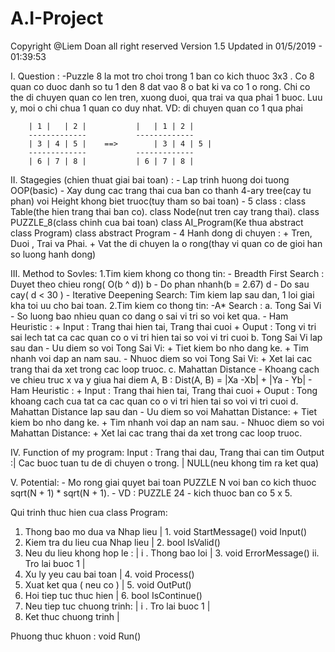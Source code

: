 # A.I-Project

Copyright @Liem Doan all right reserved
Version 1.5
Updated in 01/5/2019 - 01:39:53

		
I. Question :
			-Puzzle 8 la mot tro choi trong 1 ban co kich thuoc 3x3
		. Co 8 quan co duoc danh so tu 1 den 8 dat vao 8 o bat ki va
		co 1 o rong. Chi co the di chuyen quan co len tren, xuong duoi,
		qua trai va qua phai 1 buoc. Luu y, moi o chi chua 1 quan co
		duy nhat.
			VD: di chuyen quan co 1 qua phai 
			
		| 1 |   | 2 |		    |   | 1 | 2 |
		-------------		    -------------
		| 3 | 4 | 5 |    ==>        | 3 | 4 | 5 |
		-------------		    -------------
		| 6 | 7 | 8 |		    | 6 | 7 | 8 |
	
II. Stagegies (chien thuat giai bai toan) :
	- Lap trinh huong doi tuong OOP(basic)
	- Xay dung cac trang thai cua ban co thanh 4-ary tree(cay tu phan)
	voi Height khong biet truoc(tuy tham so bai toan)
	- 5 class : class Table(the hien trang thai ban co).
					    class Node(nut tren cay trang thai).
					    class PUZZLE_8(class chinh cua bai toan)
					    class AI_Program(Ke thua abstract class Program)
					    class abstract Program
	- 4 Hanh dong di chuyen : 
    + Tren, Duoi , Trai va Phai.
		+ Vat the di chuyen la o rong(thay vi quan co de gioi han so luong hanh dong)
	
III. Method to Sovles:
	1.Tim kiem khong co thong tin:
		- Breadth First Search : Duyet theo chieu rong( O(b ^ d))
								 b - Do phan nhanh(b = 2.67)
								 d - Do sau cay( d < 30 )
		- Iterative Deepening Search: Tim kiem lap sau dan, 1 loi
		giai kha toi uu cho bai toan.
	2.Tim kiem co thong tin:
		-A* Search :
			a. Tong Sai Vi
			- So luong bao nhieu quan co dang o sai vi tri so voi ket qua.
			- Ham Heuristic : 
				+ Input : Trang thai hien tai, Trang thai cuoi
				+ Ouput : Tong vi tri sai lech tat ca cac quan co o vi tri hien tai so voi vi tri cuoi
			b. Tong Sai Vi lap sau dan
			- Uu diem so voi Tong Sai Vi:
				+ Tiet kiem bo nho dang ke.
				+ Tim nhanh voi dap an nam sau.
			- Nhuoc diem so voi Tong Sai Vi:
				+ Xet lai cac trang thai da xet trong cac loop truoc.
			c. Mahattan Distance
			- Khoang cach ve chieu truc x va y giua hai diem A, B : 
			Dist(A, B) = |Xa -Xb| + |Ya - Yb|
			- Ham Heuristic :
				+ Input : Trang thai hien tai, Trang thai cuoi
				+ Ouput : Tong khoang cach cua tat ca cac quan co o
				vi tri hien tai so voi vi tri cuoi
			d.  Mahattan Distance lap sau dan
			- Uu diem so voi Mahattan Distance:
				+ Tiet kiem bo nho dang ke.
				+ Tim nhanh voi dap an nam sau.
			- Nhuoc diem so voi Mahattan Distance:
				+ Xet lai cac trang thai da xet trong cac loop truoc.
        
IV. Function of my program:
		Input  : Trang thai dau, Trang thai can tim
		Output :| Cac buoc tuan tu de di chuyen o trong.
				| NULL(neu khong tim ra ket qua)

V. Potential:
		- Mo rong giai quyet bai toan PUZZLE N voi ban co 
		kich thuoc sqrt(N + 1) * sqrt(N + 1).
		- VD : PUZZLE 24 - kich thuoc ban co 5 x 5.



Qui trinh thuc hien cua class Program:

1. Thong bao mo dua va Nhap lieu	| 1. void StartMessage() void Input()
2. Kiem tra du lieu cua Nhap lieu	| 2. bool IsValid()
3. Neu du lieu khong hop le :		  | 
	i . Thong bao loi				        | 3. void ErrorMessage()
	ii. Tro lai buoc 1				      |	
4. Xu ly yeu cau bai toan			    | 4. void Process()
5. Xuat ket qua ( neu co )			  | 5. void OutPut()
6. Hoi tiep tuc thuc hien			    | 6. bool IsContinue()
7. Neu tiep tuc chuong trinh:		  |
	i . Tro lai buoc 1				      |
8. Ket thuc chuong trinh			    |

Phuong thuc khuon : void Run()

